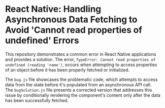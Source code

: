 # React Native: Handling Asynchronous Data Fetching to Avoid 'Cannot read properties of undefined' Errors

This repository demonstrates a common error in React Native applications and provides a solution. The error, `TypeError: Cannot read properties of undefined (reading 'name')`, occurs when attempting to access properties of an object before it has been properly fetched or initialized. 

The `bug.js` file showcases the problematic code, which attempts to access data from the state before it's populated from an asynchronous API call. The `bugSolution.js` file presents a corrected version that addresses this issue by conditionally rendering the component's content only after the data has been successfully fetched.